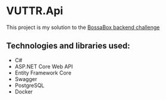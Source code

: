 # VUTTR.Api

This project is my solution to the [BossaBox backend challenge](https://bossabox.notion.site/Back-end-0b2c45f1a00e4a849eefe3b1d57f23c6)

## Technologies and libraries used:

- C#
- ASP.NET Core Web API
- Entity Framework Core
- Swagger
- PostgreSQL
- Docker